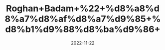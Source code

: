 ---
title: 'Roghan+Badam+%22+%d8%a8%d8%a7%d8%af%d8%a7%d9%85+%d8%b1%d9%88%d8%ba%d9%86+'
date: '2022-11-22' 
metatag: '' 
inventory: '0' 
draft: false 
# meta description 
shortDescripton: 'Almond+oil+may+promote+heart+health%2c+stabilize+blood+sugar+levels%2c+prevent+free+radical+damage+and+help+you+maintain+a+healthy+weight.'
description: 'Oil+%22+%d8%b1%d9%88%d8%ba%d9%86+%22+%d8%aa%db%8c%d9%84'
longdescription: ''
tags: ''
brand: ''
subCategory: ''
unit: '50 ml-Pk'
sellCount: '0'
featured: True
# product Price
price: '200.0'
# Product Short Description
shortDescription: 'Almond+oil+may+promote+heart+health%2c+stabilize+blood+sugar+levels%2c+prevent+free+radical+damage+and+help+you+maintain+a+healthy+weight.'
productID: '5364F412-2243-ED11-996A-005056B3A416'
type: 'products'
category: 'Oil+%22+%d8%b1%d9%88%d8%ba%d9%86+%22+%d8%aa%db%8c%d9%84' 
thumnailproduct: 'https://eraconnect.blob.core.windows.net/product-images/aminsaddiquidawakhana/2e09831f-ea13-4a2e-8a5a-b4fefdb07eb6.webp' 
images:
  - image: 'https://eraconnect.blob.core.windows.net/product-images/aminsaddiquidawakhana/2e09831f-ea13-4a2e-8a5a-b4fefdb07eb6.webp'  
Variants:
---